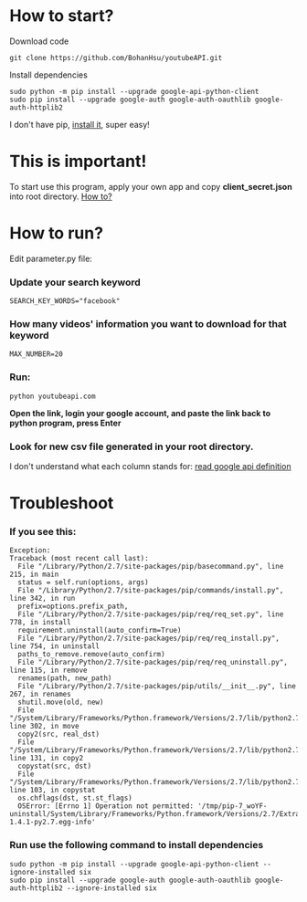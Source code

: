 # How to start?

Download code

    git clone https://github.com/BohanHsu/youtubeAPI.git

Install dependencies

    sudo python -m pip install --upgrade google-api-python-client
    sudo pip install --upgrade google-auth google-auth-oauthlib google-auth-httplib2

I don't have pip, [install it](https://pip.pypa.io/en/stable/installing/), super easy!


# This is important!

To start use this program, apply your own app and copy **client_secret.json** into root directory. [How to?](https://developers.google.com/youtube/v3/getting-started)

# How to run?
Edit parameter.py file:


### Update your search keyword

    SEARCH_KEY_WORDS="facebook"

### How many videos' information you want to download for that keyword
    MAX_NUMBER=20
    

### Run:
    python youtubeapi.com

**Open the link, login your google account, and paste the link back to python program, press Enter**

### Look for new csv file generated in your root directory.

I don't understand what each column stands for: [read google api definition](https://developers.google.com/youtube/v3/docs/videos)

# Troubleshoot

### If you see this:

    Exception:
    Traceback (most recent call last):
      File "/Library/Python/2.7/site-packages/pip/basecommand.py", line 215, in main
      status = self.run(options, args)
      File "/Library/Python/2.7/site-packages/pip/commands/install.py", line 342, in run
      prefix=options.prefix_path,
      File "/Library/Python/2.7/site-packages/pip/req/req_set.py", line 778, in install
      requirement.uninstall(auto_confirm=True)
      File "/Library/Python/2.7/site-packages/pip/req/req_install.py", line 754, in uninstall
      paths_to_remove.remove(auto_confirm)
      File "/Library/Python/2.7/site-packages/pip/req/req_uninstall.py", line 115, in remove
      renames(path, new_path)
      File "/Library/Python/2.7/site-packages/pip/utils/__init__.py", line 267, in renames
      shutil.move(old, new)
      File "/System/Library/Frameworks/Python.framework/Versions/2.7/lib/python2.7/shutil.py", line 302, in move
      copy2(src, real_dst)
      File "/System/Library/Frameworks/Python.framework/Versions/2.7/lib/python2.7/shutil.py", line 131, in copy2
      copystat(src, dst)
      File "/System/Library/Frameworks/Python.framework/Versions/2.7/lib/python2.7/shutil.py", line 103, in copystat
      os.chflags(dst, st.st_flags)
      OSError: [Errno 1] Operation not permitted: '/tmp/pip-7_woYF-uninstall/System/Library/Frameworks/Python.framework/Versions/2.7/Extras/lib/python/six-1.4.1-py2.7.egg-info'

### Run use the following command to install dependencies

    sudo python -m pip install --upgrade google-api-python-client --ignore-installed six
    sudo pip install --upgrade google-auth google-auth-oauthlib google-auth-httplib2 --ignore-installed six
